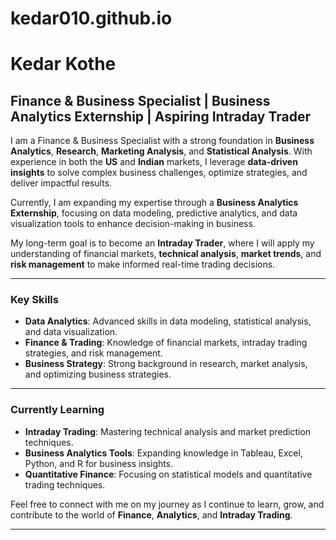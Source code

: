 # kedar010.github.io
# Kedar Kothe 

## Finance & Business Specialist | Business Analytics Externship | Aspiring Intraday Trader

I am a Finance & Business Specialist with a strong foundation in **Business Analytics**, **Research**, **Marketing Analysis**, and **Statistical Analysis**. With experience in both the **US** and **Indian** markets, I leverage **data-driven insights** to solve complex business challenges, optimize strategies, and deliver impactful results.

Currently, I am expanding my expertise through a **Business Analytics Externship**, focusing on data modeling, predictive analytics, and data visualization tools to enhance decision-making in business. 

My long-term goal is to become an **Intraday Trader**, where I will apply my understanding of financial markets, **technical analysis**, **market trends**, and **risk management** to make informed real-time trading decisions.

---

### Key Skills
- **Data Analytics**: Advanced skills in data modeling, statistical analysis, and data visualization.
- **Finance & Trading**: Knowledge of financial markets, intraday trading strategies, and risk management.
- **Business Strategy**: Strong background in research, market analysis, and optimizing business strategies.

---

### Currently Learning
- **Intraday Trading**: Mastering technical analysis and market prediction techniques.
- **Business Analytics Tools**: Expanding knowledge in Tableau, Excel, Python, and R for business insights.
- **Quantitative Finance**: Focusing on statistical models and quantitative trading techniques.

Feel free to connect with me on my journey as I continue to learn, grow, and contribute to the world of **Finance**, **Analytics**, and **Intraday Trading**.

---
